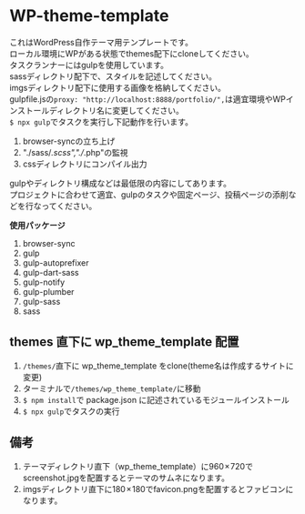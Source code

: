# WP-theme-template

これはWordPress自作テーマ用テンプレートです。<br>
ローカル環境にWPがある状態でthemes配下にcloneしてください。<br>
タスクランナーにはgulpを使用しています。<br>
sassディレクトリ配下で、スタイルを記述してください。<br>
imgsディレクトリ配下に使用する画像を格納してください。<br>
gulpfile.jsの`proxy: "http://localhost:8888/portfolio/",`は適宜環境やWPインストールディレクトリ名に変更してください。<br>
`$ npx gulp`でタスクを実行し下記動作を行います。<br>
1. browser-syncの立ち上げ
1.  "./sass/*.scss","./*.php"の監視
1. cssディレクトリにコンパイル出力

gulpやディレクトリ構成などは最低限の内容にしてあります。<br>
プロジェクトに合わせて適宜、gulpのタスクや固定ページ、投稿ページの添削などを行なってください。<br>

**使用パッケージ**
1. browser-sync
1. gulp
1. gulp-autoprefixer
1. gulp-dart-sass
1. gulp-notify
1. gulp-plumber
1. gulp-sass
1. sass



## themes 直下に wp_theme_template 配置

1. `/themes/`直下に wp_theme_template をclone(theme名は作成するサイトに変更)
1. ターミナルで`/themes/wp_theme_template/`に移動
1. `$ npm install`で package.json に記述されているモジュールインストール
1. `$ npx gulp`でタスクの実行

## 備考

1. テーマディレクトリ直下（wp_theme_template）に960 × 720でscreenshot.jpgを配置するとテーマのサムネになります。
1. imgsディレクトリ直下に180 × 180でfavicon.pngを配置するとファビコンになります。


